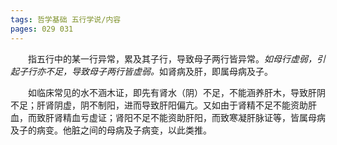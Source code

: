 ```yaml
---
tags: 哲学基础 五行学说/内容
pages: 029 031
---
```

&emsp;&emsp;指五行中的某一行异常，累及其子行，导致母子两行皆异常。<dfn>如母行虚弱，引起子行亦不足，导致母子两行皆虚弱。</dfn>如肾病及肝，即属母病及子。

&emsp;&emsp;如临床常见的水不涵木证，即先有肾水（阴）不足，不能涵养肝木，导致肝阴不足；肝肾阴虚，阴不制阳，进而导致肝阳偏亢。又如由于肾精不足不能资助肝血，而致肝肾精血亏虚证；肾阳不足不能资助肝阳，而致寒凝肝脉证等，皆属母病及子的病变。他脏之间的母病及子病变，以此类推。
